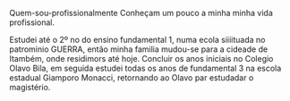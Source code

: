 <!DDOCTYPE.html>
 Quem-sou-profissionalmente
Conheçam um pouco a minha minha vida profissional.

Estudei até o 2º no do ensino fundamental 1, numa ecola siiiituada no patrominio GUERRA, então minha familia mudou-se para a cideade de Itambém, onde residimors até hoje. 
Concluir os anos iniciais no Colegio Olavo Bila, em seguida estudei todas os anos de fundamental 3 na escola estadual Giamporo Monacci, retornando ao Olavo par estudadar o magistério.
